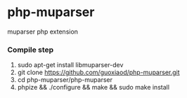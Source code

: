 php-muparser
============

muparser php extension


###  Compile step
1. sudo apt-get install libmuparser-dev
2. git clone https://github.com/guoxiaod/php-muparser.git
3. cd php-muparser/php-muparser
4. phpize && ./configure && make && sudo make install
